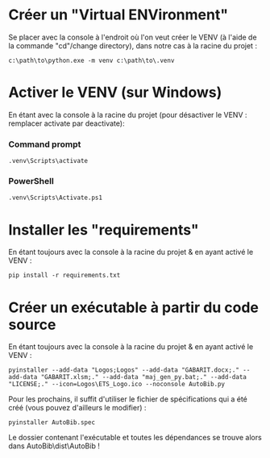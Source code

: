 # Créer un "Virtual ENVironment"
Se placer avec la console à l'endroit où l'on veut créer le VENV (à l'aide de la commande "cd"/change directory), dans notre cas à la racine du projet :
```batch
c:\path\to\python.exe -m venv c:\path\to\.venv
```
 
# Activer le VENV (sur Windows)
En étant avec la console à la racine du projet (pour désactiver le VENV : remplacer activate par deactivate):

### Command prompt
```batch
.venv\Scripts\activate
```

### PowerShell
```batch
.venv\Scripts\Activate.ps1
```

# Installer les "requirements"
En étant toujours avec la console à la racine du projet & en ayant activé le VENV :
```batch
pip install -r requirements.txt
```

# Créer un exécutable à partir du code source
En étant toujours avec la console à la racine du projet & en ayant activé le VENV :
```batch
pyinstaller --add-data "Logos;Logos" --add-data "GABARIT.docx;." --add-data "GABARIT.xlsm;." --add-data "maj_gen_py.bat;." --add-data "LICENSE;." --icon=Logos\ETS_Logo.ico --noconsole AutoBib.py
```

Pour les prochains, il suffit d'utiliser le fichier de spécifications qui a été créé (vous pouvez d'ailleurs le modifier) :
```batch
pyinstaller AutoBib.spec
```

Le dossier contenant l'exécutable et toutes les dépendances se trouve alors dans AutoBib\dist\AutoBib !

